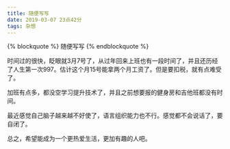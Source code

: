 ```yaml
---
title: 随便写写
date: 2019-03-07 23点42分
tags: 杂想
---
```

{% blockquote %}
随便写写
{% endblockquote %}
<!-- more -->
时间过的很快，眨眼就3月7号了，从过年回来上班也有一段时间了，并且还历经了人生第一次997。估计这个月15号能拿两个月工资了。但是要扣税，就有点难受了。

加班有点多，都没空学习提升技术了，并且之前想要报的健身房和吉他班都没有时间。

最近感觉自己脑子越来越不好使了，语言组织能力也不行。感觉都不会说话了，要自闭了。

总之，希望能成为一个更热爱生活，更加有趣的人吧。